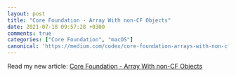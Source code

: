 ```yaml
---
layout: post
title: "Core Foundation - Array With non-CF Objects"
date: 2021-07-18 09:57:28 +0300
comments: true
categories: ["Core Foundation", "macOS"]
canonical: 'https://medium.com/codex/core-foundation-arrays-with-non-cf-objects-28bacb80a10c'
---
```


Read my new article: [Core Foundation - Array With non-CF Objects](https://medium.com/codex/core-foundation-arrays-with-non-cf-objects-28bacb80a10c)
